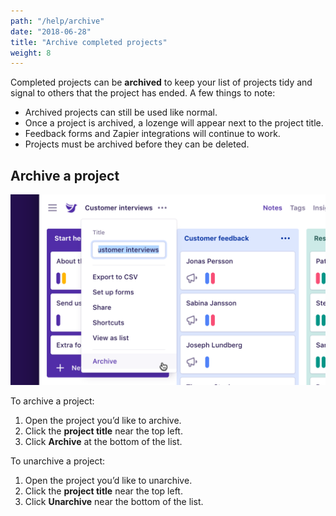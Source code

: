 ```yaml
---
path: "/help/archive"
date: "2018-06-28"
title: "Archive completed projects"
weight: 8
---
```


Completed projects can be **archived** to keep your list of projects tidy and signal to others that the project has ended. A few things to note:

* Archived projects can still be used like normal.
* Once a project is archived, a lozenge will appear next to the project title.
* Feedback forms and Zapier integrations will continue to work.
* Projects must be archived before they can be deleted.

## Archive a project

![Screenshot of the project menu](./archive.png)

To archive a project:

1.  Open the project you’d like to archive.
1.  Click the **project title** near the top left.
1.  Click **Archive** at the bottom of the list.

To unarchive a project:

1.  Open the project you’d like to unarchive.
1.  Click the **project title** near the top left.
1.  Click **Unarchive** near the bottom of the list.
